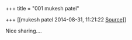 +++
title = "001 mukesh patel"

+++
[[mukesh patel	2014-08-31, 11:21:22 [Source](https://groups.google.com/g/samskrita/c/etxr84AWXJU)]]



Nice sharing....

